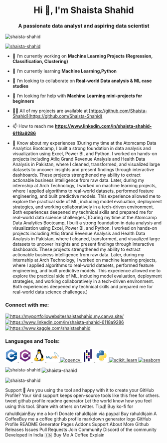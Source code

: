
<h1 align="center">Hi 👋, I'm Shaista Shahid</h1>
<h3 align="center">A passionate data analyst and aspiring data scientist</h3>

<p align="left"> <img src="https://komarev.com/ghpvc/?username=shaista-shahid&label=Profile%20views&color=0e75b6&style=flat" alt="shaista-shahid" /> </p>

<p align="left"> <a href="https://github.com/ryo-ma/github-profile-trophy"><img src="https://github-profile-trophy.vercel.app/?username=shaista-shahid" alt="shaista-shahid" /></a> </p>

- 🔭 I’m currently working on **Machine Learning Projects (Regression, Classification, Clustering)**

- 🌱 I’m currently learning **Machine Learning,Python**

- 👯 I’m looking to collaborate on **Real-world Data analysis & ML case studies**

- 🤝 I’m looking for help with **Machine Learning mini-projects for beginners**

- 👨‍💻 All of my projects are available at [https://github.com/Shaista-Shahid](https://github.com/Shaista-Shahid)

- 📫 How to reach me **https://www.linkedin.com/in/shaista-shahid-6118a9286**

- 📄 Know about my experiences [During my time at the Atomcamp Data Analytics Bootcamp, I built a strong foundation in data analysis and visualization using Excel, Power BI, and Python. I worked on hands-on projects including Atliq Grand Revenue Analysis and Health Data Analysis in Pakistan, where I cleaned, transformed, and visualized large datasets to uncover insights and present findings through interactive dashboards. These projects strengthened my ability to extract actionable business intelligence from raw data. Later, during my internship at Arch Technology, I worked on machine learning projects, where I applied algorithms to real-world datasets, performed feature engineering, and built predictive models. This experience allowed me to explore the practical side of ML, including model evaluation, deployment strategies, and working collaboratively in a tech-driven environment. Both experiences deepened my technical skills and prepared me for real-world data science challenges.](During my time at the Atomcamp Data Analytics Bootcamp, I built a strong foundation in data analysis and visualization using Excel, Power BI, and Python. I worked on hands-on projects including Atliq Grand Revenue Analysis and Health Data Analysis in Pakistan, where I cleaned, transformed, and visualized large datasets to uncover insights and present findings through interactive dashboards. These projects strengthened my ability to extract actionable business intelligence from raw data. Later, during my internship at Arch Technology, I worked on machine learning projects, where I applied algorithms to real-world datasets, performed feature engineering, and built predictive models. This experience allowed me to explore the practical side of ML, including model evaluation, deployment strategies, and working collaboratively in a tech-driven environment. Both experiences deepened my technical skills and prepared me for real-world data science challenges.)

<h3 align="left">Connect with me:</h3>
<p align="left">
<a href="https://dev.to/https://myportfoliowebsiteshaistashahid.my.canva.site/" target="blank"><img align="center" src="https://raw.githubusercontent.com/rahuldkjain/github-profile-readme-generator/master/src/images/icons/Social/devto.svg" alt="https://myportfoliowebsiteshaistashahid.my.canva.site/" height="30" width="40" /></a>
<a href="https://linkedin.com/in/https://www.linkedin.com/in/shaista-shahid-6118a9286" target="blank"><img align="center" src="https://raw.githubusercontent.com/rahuldkjain/github-profile-readme-generator/master/src/images/icons/Social/linked-in-alt.svg" alt="https://www.linkedin.com/in/shaista-shahid-6118a9286" height="30" width="40" /></a>
<a href="https://kaggle.com/https://www.kaggle.com/shaistashahid" target="blank"><img align="center" src="https://raw.githubusercontent.com/rahuldkjain/github-profile-readme-generator/master/src/images/icons/Social/kaggle.svg" alt="https://www.kaggle.com/shaistashahid" height="30" width="40" /></a>
</p>

<h3 align="left">Languages and Tools:</h3>
<p align="left"> <a href="https://www.w3schools.com/cpp/" target="_blank" rel="noreferrer"> <img src="https://raw.githubusercontent.com/devicons/devicon/master/icons/cplusplus/cplusplus-original.svg" alt="cplusplus" width="40" height="40"/> </a> <a href="https://www.w3schools.com/cs/" target="_blank" rel="noreferrer"> <img src="https://raw.githubusercontent.com/devicons/devicon/master/icons/csharp/csharp-original.svg" alt="csharp" width="40" height="40"/> </a> <a href="https://www.linux.org/" target="_blank" rel="noreferrer"> <img src="https://raw.githubusercontent.com/devicons/devicon/master/icons/linux/linux-original.svg" alt="linux" width="40" height="40"/> </a> <a href="https://www.mysql.com/" target="_blank" rel="noreferrer"> <img src="https://raw.githubusercontent.com/devicons/devicon/master/icons/mysql/mysql-original-wordmark.svg" alt="mysql" width="40" height="40"/> </a> <a href="https://opencv.org/" target="_blank" rel="noreferrer"> <img src="https://www.vectorlogo.zone/logos/opencv/opencv-icon.svg" alt="opencv" width="40" height="40"/> </a> <a href="https://pandas.pydata.org/" target="_blank" rel="noreferrer"> <img src="https://raw.githubusercontent.com/devicons/devicon/2ae2a900d2f041da66e950e4d48052658d850630/icons/pandas/pandas-original.svg" alt="pandas" width="40" height="40"/> </a> <a href="https://www.python.org" target="_blank" rel="noreferrer"> <img src="https://raw.githubusercontent.com/devicons/devicon/master/icons/python/python-original.svg" alt="python" width="40" height="40"/> </a> <a href="https://scikit-learn.org/" target="_blank" rel="noreferrer"> <img src="https://upload.wikimedia.org/wikipedia/commons/0/05/Scikit_learn_logo_small.svg" alt="scikit_learn" width="40" height="40"/> </a> <a href="https://seaborn.pydata.org/" target="_blank" rel="noreferrer"> <img src="https://seaborn.pydata.org/_images/logo-mark-lightbg.svg" alt="seaborn" width="40" height="40"/> </a> </p>

<p><img align="left" src="https://github-readme-stats.vercel.app/api/top-langs?username=shaista-shahid&show_icons=true&locale=en&layout=compact" alt="shaista-shahid" /></p>

<p>&nbsp;<img align="center" src="https://github-readme-stats.vercel.app/api?username=shaista-shahid&show_icons=true&locale=en" alt="shaista-shahid" /></p>

<p><img align="center" src="https://github-readme-streak-stats.herokuapp.com/?user=shaista-shahid&" alt="shaista-shahid" /></p>

Support 🙏
Are you using the tool and happy with it to create your GitHub Profile?
Your kind support keeps open-source tools like this free for others.
tweet github profile readme generator
Let the world know how you feel using this tool. Share with others on twitter.
Tip💰
Buy ko-fi for rahuldkjainBuy me a ko-fi
Donate rahuldkjain via paypal
Buy rahuldkjain A CoffeeBuy me a coffee
github profile markdown generator logo
GitHub Profile README Generator
Pages
Addons
Support
About
More
Github
Releases
Issues
Pull Requests
Join Community
Discord of the community
Developed in India 🇮🇳
Buy Me A Coffee
Explain
